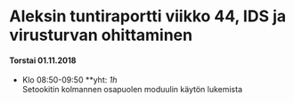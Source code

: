 
# Aleksin tuntiraportti viikko 44, IDS ja virusturvan ohittaminen

#### Torstai 01.11.2018
* Klo 08:50-09:50 **yht: *1h*  
Setookitin kolmannen osapuolen moduulin käytön lukemista

